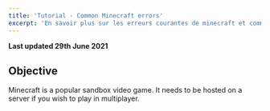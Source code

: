```yaml
---
title: 'Tutorial - Common Minecraft errors'
excerpt: 'En savoir plus sur les erreurs courantes de minecraft et comment les résoudre'
---
```


**Last updated 29th June 2021**

## Objective

Minecraft is a popular sandbox video game. It needs to be hosted on a server if you wish to play in multiplayer.
